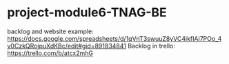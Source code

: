 # project-module6-TNAG-BE
backlog and website example: https://docs.google.com/spreadsheets/d/1qVnT3swuuZ8yVC4ikfIAi7POo_4v0CzkQRojpuXdKBc/edit#gid=891834841
Backlog in trello: https://trello.com/b/atcx2mhG
